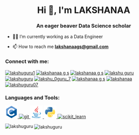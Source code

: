 <h1 align="center">Hi 👋, I'm LAKSHANAA</h1>
<h3 align="center">An eager beaver Data Science scholar</h3>

- 👩‍💻 I’m currently working as a Data Engineer

- 📫 How to reach me **lakshanaags@gmail.com**

<h3 align="left">Connect with me:</h3>
<p align="left">
<a href="https://twitter.com/lakshuguru1" target="blank"><img align="center" src="https://raw.githubusercontent.com/rahuldkjain/github-profile-readme-generator/master/src/images/icons/Social/twitter.svg" alt="lakshuguru1" height="30" width="40" /></a>
<a href="https://linkedin.com/in/lakshanaa g s" target="blank"><img align="center" src="https://raw.githubusercontent.com/rahuldkjain/github-profile-readme-generator/master/src/images/icons/Social/linked-in-alt.svg" alt="lakshanaa g s" height="30" width="40" /></a>
<a href="https://kaggle.com/lakshanaa g s" target="blank"><img align="center" src="https://raw.githubusercontent.com/rahuldkjain/github-profile-readme-generator/master/src/images/icons/Social/kaggle.svg" alt="lakshanaa g s" height="30" width="40" /></a>
<a href="https://fb.com/lakshu guru" target="blank"><img align="center" src="https://raw.githubusercontent.com/rahuldkjain/github-profile-readme-generator/master/src/images/icons/Social/facebook.svg" alt="lakshu guru" height="30" width="40" /></a>
<a href="https://instagram.com/lakshuguru" target="blank"><img align="center" src="https://raw.githubusercontent.com/rahuldkjain/github-profile-readme-generator/master/src/images/icons/Social/instagram.svg" alt="lakshuguru" height="30" width="40" /></a>
<a href="https://www.codechef.com/users/lakshu_0guru_7" target="blank"><img align="center" src="https://cdn.jsdelivr.net/npm/simple-icons@3.1.0/icons/codechef.svg" alt="lakshu_0guru_7" height="30" width="40" /></a>
<a href="https://www.hackerrank.com/lakshanaa g s" target="blank"><img align="center" src="https://raw.githubusercontent.com/rahuldkjain/github-profile-readme-generator/master/src/images/icons/Social/hackerrank.svg" alt="lakshanaa g s" height="30" width="40" /></a>
<a href="https://www.leetcode.com/lakshanaa" target="blank"><img align="center" src="https://raw.githubusercontent.com/rahuldkjain/github-profile-readme-generator/master/src/images/icons/Social/leet-code.svg" alt="lakshanaa" height="30" width="40" /></a>
<a href="https://auth.geeksforgeeks.org/user/lakshuguru07" target="blank"><img align="center" src="https://raw.githubusercontent.com/rahuldkjain/github-profile-readme-generator/master/src/images/icons/Social/geeks-for-geeks.svg" alt="lakshuguru07" height="30" width="40" /></a>
</p>

<h3 align="left">Languages and Tools:</h3>
<p align="left"> <a href="https://www.cprogramming.com/" target="_blank"> <img src="https://raw.githubusercontent.com/devicons/devicon/master/icons/c/c-original.svg" alt="c" width="40" height="40"/> </a> <a href="https://git-scm.com/" target="_blank"> <img src="https://www.vectorlogo.zone/logos/git-scm/git-scm-icon.svg" alt="git" width="40" height="40"/> </a> <a href="https://www.java.com" target="_blank"> <img src="https://raw.githubusercontent.com/devicons/devicon/master/icons/java/java-original.svg" alt="java" width="40" height="40"/> </a> <a href="https://www.python.org" target="_blank"> <img src="https://raw.githubusercontent.com/devicons/devicon/master/icons/python/python-original.svg" alt="python" width="40" height="40"/> </a> <a href="https://scikit-learn.org/" target="_blank"> <img src="https://upload.wikimedia.org/wikipedia/commons/0/05/Scikit_learn_logo_small.svg" alt="scikit_learn" width="40" height="40"/> </a> </p>

<p><img align="left" src="https://github-readme-stats.vercel.app/api/top-langs?username=lakshuguru&show_icons=true&locale=en&layout=compact" alt="lakshuguru" /></p>

<p>&nbsp;<img align="center" src="https://github-readme-stats.vercel.app/api?username=lakshuguru&show_icons=true&locale=en" alt="lakshuguru" /></p>
